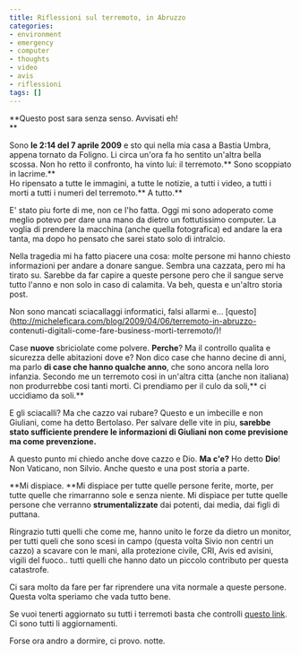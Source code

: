 ```yaml
---
title: Riflessioni sul terremoto, in Abruzzo
categories:
- environment
- emergency
- computer
- thoughts
- video
- avis
- riflessioni
tags: []
---
```

**Questo post sara senza senso. Avvisati eh!  
**

Sono **le 2:14 del 7 aprile 2009** e sto qui nella mia casa a Bastia Umbra,
appena tornato da Foligno. Li circa un'ora fa ho sentito un'altra bella
scossa. Non ho retto il confronto, ha vinto lui: il terremoto.** Sono
scoppiato in lacrime.**  
Ho ripensato a tutte le immagini, a tutte le notizie, a tutti i video, a tutti
i morti a tutti i numeri del terremoto.** A tutto.**

E' stato piu forte di me, non ce l'ho fatta. Oggi mi sono adoperato come
meglio potevo per dare una mano da dietro un fottutissimo computer. La voglia
di prendere la macchina (anche quella fotografica) ed andare la era tanta, ma
dopo ho pensato che sarei stato solo di intralcio.

Nella tragedia mi ha fatto piacere una cosa: molte persone mi hanno chiesto
informazioni per andare a donare sangue. Sembra una cazzata, pero mi ha tirato
su. Sarebbe da far capire a queste persone pero che il sangue serve tutto
l'anno e non solo in caso di calamita. Va beh, questa e un'altro storia post.

Non sono mancati sciacallaggi informatici, falsi allarmi e...
[questo](http://micheleficara.com/blog/2009/04/06/terremoto-in-abruzzo-
contenuti-digitali-come-fare-business-morti-terremoto/)!

Case **nuove** sbriciolate come polvere. **Perche**? Ma il controllo qualita e
sicurezza delle abitazioni dove e? Non dico case che hanno decine di anni, ma
parlo **di case che hanno qualche anno**, che sono ancora nella loro infanzia.
Secondo me un terremoto cosi in un'altra citta (anche non italiana) non
produrrebbe cosi tanti morti. Ci prendiamo per il culo da soli,** ci uccidiamo
da soli.**

E gli sciacalli? Ma che cazzo vai  rubare? Questo e un imbecille e non
Giuliani, come ha detto Bertolaso. Per salvare delle vite in piu, **sarebbe
stato sufficiente prendere le informazioni di Giuliani non come previsione ma
come prevenzione.**

A questo punto mi chiedo anche dove cazzo e Dio. **Ma c'e?** Ho detto **Dio**!
Non Vaticano, non Silvio. Anche questo e una post storia a parte.

**Mi dispiace. **Mi dispiace per tutte quelle persone ferite, morte, per tutte quelle che rimarranno sole e senza niente. Mi dispiace per tutte quelle persone che verranno **strumentalizzate** dai potenti, dai media, dai figli di puttana.

Ringrazio tutti quelli che come me, hanno unito le forze da dietro un monitor,
per tutti queli che sono scesi in campo (questa volta Sivio non centri un
cazzo) a scavare con le mani, alla protezione civile, CRI, Avis ed avisini,
vigili del fuoco.. tutti quelli che hanno dato un piccolo contributo per
questa catastrofe.

Ci sara molto da fare per far riprendere una vita normale a queste persone.
Questa volta speriamo che vada tutto bene.

Se vuoi tenerti aggiornato su tutti i terremoti basta che controlli [questo
link](http://cnt.rm.ingv.it/~earthquake/index_web_cnt.php). Ci sono tutti li
aggiornamenti.

Forse ora andro a dormire, ci provo. notte.


